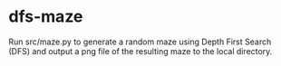 # dfs-maze

Run src/maze.py to generate a random maze using Depth First Search (DFS) and output a png file of the resulting maze to the local directory.  
